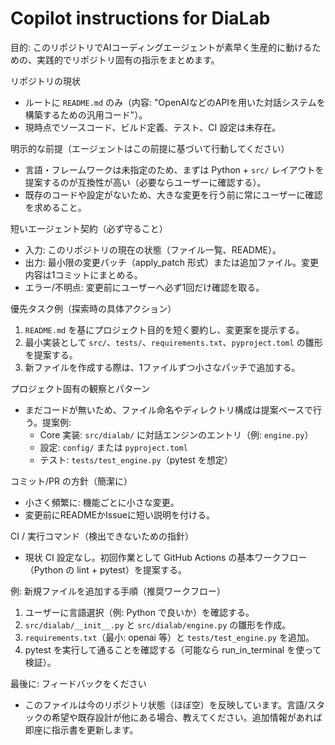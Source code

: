 # Copilot instructions for DiaLab

目的: このリポジトリでAIコーディングエージェントが素早く生産的に動けるための、実践的でリポジトリ固有の指示をまとめます。

リポジトリの現状
- ルートに `README.md` のみ（内容: "OpenAIなどのAPIを用いた対話システムを構築するための汎用コード"）。
- 現時点でソースコード、ビルド定義、テスト、CI 設定は未存在。

明示的な前提（エージェントはこの前提に基づいて行動してください）
- 言語・フレームワークは未指定のため、まずは Python + `src/` レイアウトを提案するのが互換性が高い（必要ならユーザーに確認する）。
- 既存のコードや設定がないため、大きな変更を行う前に常にユーザーに確認を求めること。

短いエージェント契約（必ず守ること）
- 入力: このリポジトリの現在の状態（ファイル一覧、README）。
- 出力: 最小限の変更パッチ（apply_patch 形式）または追加ファイル。変更内容は1コミットにまとめる。
- エラー/不明点: 変更前にユーザーへ必ず1回だけ確認を取る。

優先タスク例（探索時の具体アクション）
1. `README.md` を基にプロジェクト目的を短く要約し、変更案を提示する。
2. 最小実装として `src/`、`tests/`、`requirements.txt`、`pyproject.toml` の雛形を提案する。
3. 新ファイルを作成する際は、1ファイルずつ小さなパッチで追加する。

プロジェクト固有の観察とパターン
- まだコードが無いため、ファイル命名やディレクトリ構成は提案ベースで行う。提案例:
  - Core 実装: `src/dialab/` に対話エンジンのエントリ（例: `engine.py`）
  - 設定: `config/` または `pyproject.toml`
  - テスト: `tests/test_engine.py`（pytest を想定）

コミット/PR の方針（簡潔に）
- 小さく頻繁に: 機能ごとに小さな変更。
- 変更前にREADMEかIssueに短い説明を付ける。

CI / 実行コマンド（検出できないための指針）
- 現状 CI 設定なし。初回作業として GitHub Actions の基本ワークフロー（Python の lint + pytest）を提案する。

例: 新規ファイルを追加する手順（推奨ワークフロー）
1. ユーザーに言語選択（例: Python で良いか）を確認する。
2. `src/dialab/__init__.py` と `src/dialab/engine.py` の雛形を作成。
3. `requirements.txt`（最小: openai 等）と `tests/test_engine.py` を追加。
4. pytest を実行して通ることを確認する（可能なら run_in_terminal を使って検証）。

最後に: フィードバックをください
- このファイルは今のリポジトリ状態（ほぼ空）を反映しています。言語/スタックの希望や既存設計が他にある場合、教えてください。追加情報があれば即座に指示書を更新します。
